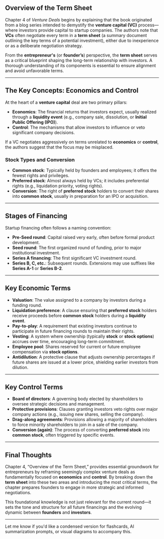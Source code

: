 
## Overview of the Term Sheet

Chapter 4 of *Venture Deals* begins by explaining that the book originated from a blog series intended to demystify the **venture capital (VC)** process—where investors provide capital to startup companies. The authors note that **VCs** often negotiate every term in a **term sheet** (a summary document outlining the key terms of a potential investment), either due to inexperience or as a deliberate negotiation strategy.

From the **entrepreneur's** (or **founder’s**) perspective, the **term sheet** serves as a critical blueprint shaping the long-term relationship with investors. A thorough understanding of its components is essential to ensure alignment and avoid unfavorable terms.

---

## The Key Concepts: Economics and Control

At the heart of a **venture capital** deal are two primary pillars:

* **Economics**: The financial returns that investors expect, usually realized through a **liquidity event** (e.g., company sale, dissolution, or **Initial Public Offering (IPO)**).
* **Control**: The mechanisms that allow investors to influence or veto significant company decisions.

If a VC negotiates aggressively on terms unrelated to **economics** or **control**, the authors suggest that the focus may be misplaced.

### Stock Types and Conversion

* **Common stock**: Typically held by founders and employees; it offers the fewest rights and privileges.
* **Preferred stock**: Almost always held by VCs; it includes preferential rights (e.g., liquidation priority, voting rights).
* **Conversion**: The right of **preferred stock** holders to convert their shares into **common stock**, usually in preparation for an IPO or acquisition.

---

## Stages of Financing

Startup financing often follows a naming convention:

* **Pre-Seed round**: Capital raised very early, often before formal product development.
* **Seed round**: The first organized round of funding, prior to major institutional investment.
* **Series A financing**: The first significant VC investment round.
* **Series B, C, etc.**: Subsequent rounds. Extensions may use suffixes like **Series A-1** or **Series B-2**.

---

## Key Economic Terms

* **Valuation**: The value assigned to a company by investors during a funding round.
* **Liquidation preference**: A clause ensuring that **preferred stock** holders receive proceeds before **common stock** holders during a **liquidity event**.
* **Pay-to-play**: A requirement that existing investors continue to participate in future financing rounds to maintain their rights.
* **Vesting**: A system where ownership (typically **stock** or **stock options**) accrues over time, encouraging long-term commitment.
* **Employee pool**: Shares reserved for current or future employee compensation via **stock options**.
* **Antidilution**: A protective clause that adjusts ownership percentages if future shares are issued at a lower price, shielding earlier investors from dilution.

---

## Key Control Terms

* **Board of directors**: A governing body elected by shareholders to oversee strategic decisions and management.
* **Protective provisions**: Clauses granting investors veto rights over major company actions (e.g., issuing new shares, selling the company).
* **Drag-along agreements**: Provisions allowing a majority of shareholders to force minority shareholders to join in a sale of the company.
* **Conversion (again)**: The process of converting **preferred stock** into **common stock**, often triggered by specific events.

---

## Final Thoughts

Chapter 4, “Overview of the Term Sheet,” provides essential groundwork for entrepreneurs by reframing seemingly complex venture deals as fundamentally focused on **economics** and **control**. By breaking down the **term sheet** into these two areas and introducing the most critical terms, the chapter prepares founders to engage in more strategic and informed negotiations.

This foundational knowledge is not just relevant for the current round—it sets the tone and structure for all future financings and the evolving dynamic between **founders** and **investors**.

---

Let me know if you'd like a condensed version for flashcards, AI summarization prompts, or visual diagrams to accompany this.
